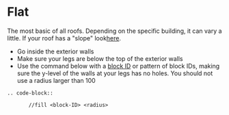 # Flat

The most basic of all roofs. Depending on the specific building, it can vary a little. If your roof has a "slope" look[here](shed).

- Go inside the exterior walls
- Make sure your legs are below the top of the exterior walls
- Use the command below with a [block ID](id) or pattern of block IDs, making sure the y-level of the walls at your legs has no holes. You should not use a radius larger than 100

```eval_rst
.. code-block::

       //fill <block-ID> <radius>

```